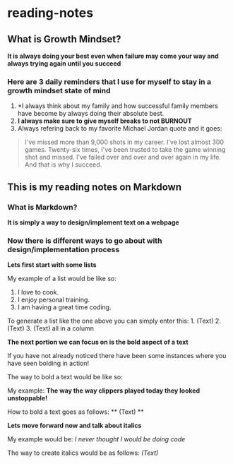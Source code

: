 # reading-notes

## What is Growth Mindset? 

**It is always doing your best even when failure may come your way and always trying again until you succeed** 

### Here are 3 daily reminders that I use for myself to stay in a growth mindset state of mind

1. *I always think about my family and how successful family members have become by always doing their absolute best. 
2. **I always make sure to give myself breaks to not BURNOUT** 
3. Always refering back to my favorite Michael Jordan quote and it goes: 
> I've missed more than 9,000 shots in my career. I've lost almost 300 games. Twenty-six times, I've been trusted to take the game winning shot and missed. I've failed over and over and over again in my life. And that is why I succeed.



## This is my reading notes on Markdown
### What is Markdown? 



**It is simply a way to design/implement text on a webpage**

### Now there is different ways to go about with design/implementation process

**Lets first start with some lists** 

My example of a list would be like so: 

1. I love to cook. 
2. I enjoy personal training. 
3. I am having a great time coding. 

To generate a list like the one above you can simply enter this: 1. (Text) 2. (Text) 3. (Text) all in a column

**The next portion we can focus on is the bold aspect of a text** 

If you have not already noticed there have been some instances where you have seen bolding in action! 

The way to bold a text would be like so: 

My example: **The way the way clippers played today they looked unstoppable!** 

How to bold a text goes as follows: ** (Text) ** 

**Lets move forward now and talk about italics** 

My example would be: *I never thought I would be doing code* 

The way to create italics would be as follows: *(Text)*
